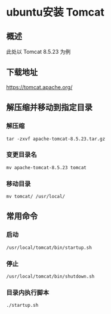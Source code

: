 # ubuntu安装 Tomcat

## 概述

此处以 Tomcat 8.5.23 为例

## 下载地址

https://tomcat.apache.org/

## 解压缩并移动到指定目录

### 解压缩

```text
tar -zxvf apache-tomcat-8.5.23.tar.gz
```

### 变更目录名

```text
mv apache-tomcat-8.5.23 tomcat
```

### 移动目录

```text
mv tomcat/ /usr/local/
```

## 常用命令

### 启动

```text
/usr/local/tomcat/bin/startup.sh
```

### 停止

```text
/usr/local/tomcat/bin/shutdown.sh
```

### 目录内执行脚本

```text
./startup.sh
```